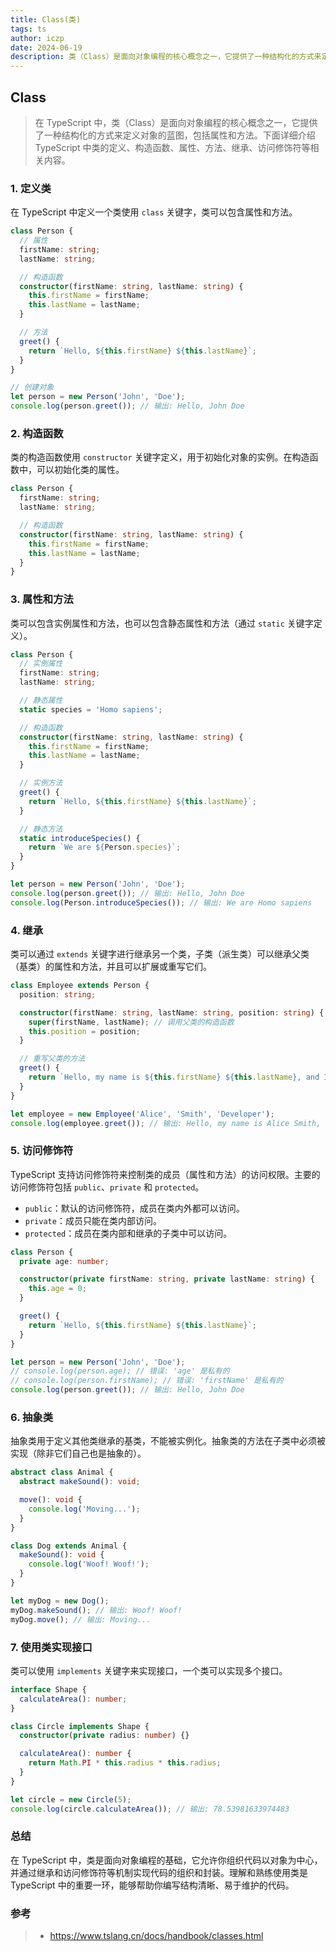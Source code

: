 ```yaml
---
title: Class(类)
tags: ts
author: iczp
date: 2024-06-19
description: 类（Class）是面向对象编程的核心概念之一，它提供了一种结构化的方式来定义对象的蓝图，包括属性和方法。下面详细介绍 TypeScript 中类的定义、构造函数、属性、方法、继承、访问修饰符等相关内容。
---
```


## Class

> 在 TypeScript 中，类（Class）是面向对象编程的核心概念之一，它提供了一种结构化的方式来定义对象的蓝图，包括属性和方法。下面详细介绍 TypeScript 中类的定义、构造函数、属性、方法、继承、访问修饰符等相关内容。

### 1. 定义类

在 TypeScript 中定义一个类使用 `class` 关键字，类可以包含属性和方法。

```typescript
class Person {
  // 属性
  firstName: string;
  lastName: string;

  // 构造函数
  constructor(firstName: string, lastName: string) {
    this.firstName = firstName;
    this.lastName = lastName;
  }

  // 方法
  greet() {
    return `Hello, ${this.firstName} ${this.lastName}`;
  }
}

// 创建对象
let person = new Person('John', 'Doe');
console.log(person.greet()); // 输出: Hello, John Doe
```

### 2. 构造函数

类的构造函数使用 `constructor` 关键字定义，用于初始化对象的实例。在构造函数中，可以初始化类的属性。

```typescript
class Person {
  firstName: string;
  lastName: string;

  // 构造函数
  constructor(firstName: string, lastName: string) {
    this.firstName = firstName;
    this.lastName = lastName;
  }
}
```

### 3. 属性和方法

类可以包含实例属性和方法，也可以包含静态属性和方法（通过 `static` 关键字定义）。

```typescript
class Person {
  // 实例属性
  firstName: string;
  lastName: string;

  // 静态属性
  static species = 'Homo sapiens';

  // 构造函数
  constructor(firstName: string, lastName: string) {
    this.firstName = firstName;
    this.lastName = lastName;
  }

  // 实例方法
  greet() {
    return `Hello, ${this.firstName} ${this.lastName}`;
  }

  // 静态方法
  static introduceSpecies() {
    return `We are ${Person.species}`;
  }
}

let person = new Person('John', 'Doe');
console.log(person.greet()); // 输出: Hello, John Doe
console.log(Person.introduceSpecies()); // 输出: We are Homo sapiens
```

### 4. 继承

类可以通过 `extends` 关键字进行继承另一个类，子类（派生类）可以继承父类（基类）的属性和方法，并且可以扩展或重写它们。

```typescript
class Employee extends Person {
  position: string;

  constructor(firstName: string, lastName: string, position: string) {
    super(firstName, lastName); // 调用父类的构造函数
    this.position = position;
  }

  // 重写父类的方法
  greet() {
    return `Hello, my name is ${this.firstName} ${this.lastName}, and I am a ${this.position}`;
  }
}

let employee = new Employee('Alice', 'Smith', 'Developer');
console.log(employee.greet()); // 输出: Hello, my name is Alice Smith, and I am a Developer
```

### 5. 访问修饰符

TypeScript 支持访问修饰符来控制类的成员（属性和方法）的访问权限。主要的访问修饰符包括 `public`、`private` 和 `protected`。

- `public`：默认的访问修饰符，成员在类内外都可以访问。
- `private`：成员只能在类内部访问。
- `protected`：成员在类内部和继承的子类中可以访问。

```typescript
class Person {
  private age: number;

  constructor(private firstName: string, private lastName: string) {
    this.age = 0;
  }

  greet() {
    return `Hello, ${this.firstName} ${this.lastName}`;
  }
}

let person = new Person('John', 'Doe');
// console.log(person.age); // 错误: 'age' 是私有的
// console.log(person.firstName); // 错误: 'firstName' 是私有的
console.log(person.greet()); // 输出: Hello, John Doe
```

### 6. 抽象类

抽象类用于定义其他类继承的基类，不能被实例化。抽象类的方法在子类中必须被实现（除非它们自己也是抽象的）。

```typescript
abstract class Animal {
  abstract makeSound(): void;

  move(): void {
    console.log('Moving...');
  }
}

class Dog extends Animal {
  makeSound(): void {
    console.log('Woof! Woof!');
  }
}

let myDog = new Dog();
myDog.makeSound(); // 输出: Woof! Woof!
myDog.move(); // 输出: Moving...
```

### 7. 使用类实现接口

类可以使用 `implements` 关键字来实现接口，一个类可以实现多个接口。

```typescript
interface Shape {
  calculateArea(): number;
}

class Circle implements Shape {
  constructor(private radius: number) {}

  calculateArea(): number {
    return Math.PI * this.radius * this.radius;
  }
}

let circle = new Circle(5);
console.log(circle.calculateArea()); // 输出: 78.53981633974483
```

### 总结

在 TypeScript 中，类是面向对象编程的基础，它允许你组织代码以对象为中心，并通过继承和访问修饰符等机制实现代码的组织和封装。理解和熟练使用类是 TypeScript 中的重要一环，能够帮助你编写结构清晰、易于维护的代码。

### 参考

> - https://www.tslang.cn/docs/handbook/classes.html
